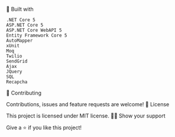 👷 Built with

    .NET Core 5
    ASP.NET Core 5
    ASP.NET Core WebAPI 5
    Entity Framework Core 5
    AutoMapper
    xUnit
    Moq
    Twilio
    SendGrid
    Ajax
    JQuery
    SQL
    Recapcha

🤝 Contributing

Contributions, issues and feature requests are welcome!
📝 License

This project is licensed under MIT license.
👨‍🚀 Show your support

Give a ⭐ if you like this project!
